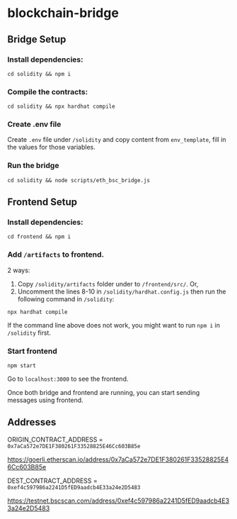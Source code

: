 # blockchain-bridge

## Bridge Setup
### Install dependencies:
```
cd solidity && npm i
```

### Compile the contracts:
```
cd solidity && npx hardhat compile
```

### Create .env file
Create `.env` file under `/solidity` and copy content from `env_template`, fill in the values for those variables.

### Run the bridge
```
cd solidity && node scripts/eth_bsc_bridge.js
```

## Frontend Setup
### Install dependencies:
```
cd frontend && npm i
```

### Add `/artifacts` to frontend. 
2 ways:
1. Copy `/solidity/artifacts` folder under to `/frontend/src/`. Or,
2. Uncomment the lines 8-10 in `/solidity/hardhat.config.js` then run the following command in `/solidity`:
```
npx hardhat compile
```
If the command line above does not work, you might want to run `npm i` in `/solidity` first.

### Start frontend
```
npm start
```
Go to `localhost:3000` to see the frontend.

Once both bridge and frontend are running, you can start sending messages using frontend.


## Addresses
ORIGIN_CONTRACT_ADDRESS = `0x7aCa572e7DE1F380261F33528825E46Cc603B85e`

https://goerli.etherscan.io/address/0x7aCa572e7DE1F380261F33528825E46Cc603B85e

DEST_CONTRACT_ADDRESS = `0xef4c597986a2241D5fED9aadcb4E33a24e2D5483`

https://testnet.bscscan.com/address/0xef4c597986a2241D5fED9aadcb4E33a24e2D5483
